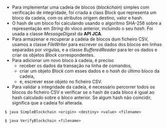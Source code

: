  - Para implementar uma cadeia de blocos (*blockchain*) simples com verificação de integridade, foi criada a class Block que representa um bloco da cadeia, com os atributos origem destino, valor e hash.
 - O hash de um bloco foi calculando usando o algoritmo SHA-256 sobre a representação em *String* do vloco anterior, incluindo o seu *hash*. Foi usada a classe *MessageDigest* da **API JCA**.
 - Para armazenar e recuperar a cadeia de blocos dum ficheiro CSV, usamos a classe *FileWriter* para escrever os dados dos blocos em linhas separadas por vírgulas, e a classe *BufferedReader* para ler os dados e criar os objetos *Block* correspondentes.
  - Para adicionar um novo bloco à cadeia, é preciso 
    - receber os dados da transação na linha de comandos, 
    - criar um objeto *Block* com esses dados e o *hash* do último bloco da cadeia, 
    - e, escrever esse objeto no ficheiro CSV.
 - Para validar a integridade da cadeia, é necessário percorrer todos os blocos do ficheiro CSV e verificar se o hash de cada bloco é igual ao hash calculado sobre o bloco anterior. Se algum hash não coincidir, significa que a cadeia foi alterada. 


```terminal
$ java SimpleBlockchain <origin> <destiny> <value> <filename>
```

```terminal
$ java VerifyBlockchain <filename>
```
